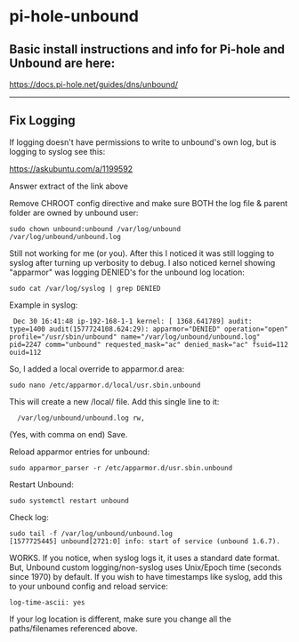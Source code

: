 # pi-hole-unbound

## Basic install instructions and info for Pi-hole and Unbound are here: 

https://docs.pi-hole.net/guides/dns/unbound/

----

## Fix Logging 
If logging doesn't have permissions to write to unbound's own log, but is logging to syslog see this:

https://askubuntu.com/a/1199592

Answer extract of the link above 


Remove CHROOT config directive and make sure BOTH the log file & parent folder are owned by unbound user:

    sudo chown unbound:unbound /var/log/unbound /var/log/unbound/unbound.log

Still not working for me (or you).
After this I noticed it was still logging to syslog after turning up verbosity to debug. I also noticed kernel showing "apparmor" was logging DENIED's for the unbound log location:

    sudo cat /var/log/syslog | grep DENIED

Example in syslog:

     Dec 30 16:41:48 ip-192-168-1-1 kernel: [ 1368.641789] audit: type=1400 audit(1577724108.624:29): apparmor="DENIED" operation="open" profile="/usr/sbin/unbound" name="/var/log/unbound/unbound.log" pid=2247 comm="unbound" requested_mask="ac" denied_mask="ac" fsuid=112 ouid=112

So, I added a local override to apparmor.d area:

    sudo nano /etc/apparmor.d/local/usr.sbin.unbound

This will create a new /local/ file.
Add this single line to it:

      /var/log/unbound/unbound.log rw,

(Yes, with comma on end) Save.

Reload apparmor entries for unbound:

    sudo apparmor_parser -r /etc/apparmor.d/usr.sbin.unbound

Restart Unbound:

    sudo systemctl restart unbound

Check log:

    sudo tail -f /var/log/unbound/unbound.log
    [1577725445] unbound[2721:0] info: start of service (unbound 1.6.7).

WORKS. If you notice, when syslog logs it, it uses a standard date format. But, Unbound custom logging/non-syslog uses Unix/Epoch time (seconds since 1970) by default. If you wish to have timestamps like syslog, add this to your unbound config and reload service:

    log-time-ascii: yes

If your log location is different, make sure you change all the paths/filenames referenced above.


